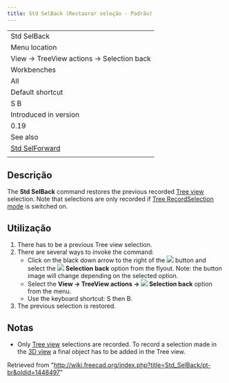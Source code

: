 ```yaml
---
title: Std SelBack (Restaurar seleção - Padrão)
---
```

|  |
| --- |
| Std SelBack |
| Menu location |
| View → TreeView actions → Selection back |
| Workbenches |
| All |
| Default shortcut |
| S B |
| Introduced in version |
| 0.19 |
| See also |
| [Std SelForward](/Std_SelForward "Std SelForward") |
|  |

## Descrição

The **Std SelBack** command restores the previous recorded [Tree view](/Tree_view "Tree view") selection. Note that selections are only recorded if [Tree RecordSelection mode](/Std_TreeRecordSelection "Std TreeRecordSelection") is switched on.

## Utilização

1. There has to be a previous Tree view selection.
2. There are several ways to invoke the command:
   * Click on the black down arrow to the right of the ![](/images/Std_TreeSyncView.svg) button and select the **![](/images/Std_SelBack.svg) Selection back** option from the flyout. Note: the button image will change depending on the selected option.
   * Select the **View → TreeView actions → ![](/images/Std_SelBack.svg) Selection back** option from the menu.
   * Use the keyboard shortcut: S then B.
3. The previous selection is restored.

## Notas

* Only [Tree view](/Tree_view "Tree view") selections are recorded. To record a selection made in the [3D view](/3D_view "3D view") a final object has to be added in the Tree view.

Retrieved from "<http://wiki.freecad.org/index.php?title=Std_SelBack/pt-br&oldid=1448497>"